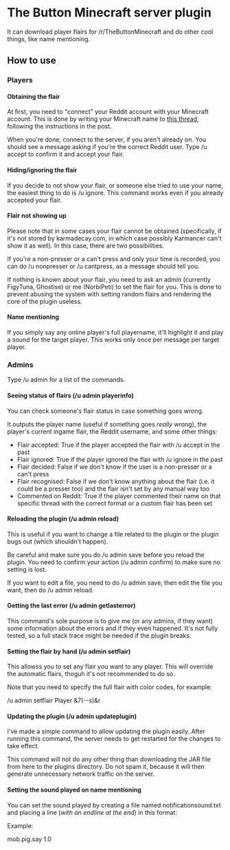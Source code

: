 # The Button Minecraft server plugin
It can download player flairs for /r/TheButtonMinecraft and do other cool things, like name mentioning.

## How to use
### Players
#### Obtaining the flair
At first, you need to "connect" your Reddit account with your Minecraft account. This is done by writing your Minecraft name to [this thread](https://www.reddit.com/r/TheButtonMinecraft/comments/3d25do/autoflair_system_comment_your_minecraft_name_and/), following the instructions in the post.

When you're done, connect to the server, if you aren't already on. You should see a message asking if you're the correct Reddit user. Type /u accept to confirm it and accept your flair.

#### Hiding/ignoring the flair
If you decide to not show your flair, or someone else tried to use your name, the easiest thing to do is /u ignore. This command works even if you already accepted your flair.

#### Flair not showing up
Please note that in some cases your flair cannot be obtained (specifically, if it's not stored by karmadecay.com, in which case possibly Karmancer can't show it as well). In this case, there are two possibilities.

If you're a non-presser or a can't press and only your time is recorded, you can do /u nonpresser or /u cantpress, as a message should tell you.

If nothing is known about your flair, you need to ask an admin (currently FigyTuna, Ghostise) or me (NorbiPeti) to set the flair for you. This is done to prevent abusing the system with setting random flairs and rendering the core of the plugin useless.

#### Name mentioning
If you simply say any online player's full playername, it'll highlight it and play a sound for the target player. This works only once per message per target player.

### Admins
Type /u admin for a list of the commands.
#### Seeing status of flairs (/u admin playerinfo)
You can check someone's flair status in case something goes wrong.

It outputs the player name (useful if something goes *really* wrong), the player's current ingame flair, the Reddit username, and some other things:

* Flair accepted: True if the player accepted the flair with /u accept in the past
* Flair ignored: True if the player ignored the flair with /u ignore in the past
* Flair decided: False if we don't know if the user is a non-presser or a can't press
* Flair recognised: False if we don't know anything about the flair (i.e. it could be a presser too) and the flair isn't set by any manual way too
* Commented on Reddit: True if the player commented their name on that specific thread with the correct format or a custom flair has been set

#### Reloading the plugin (/u admin reload)
This is useful if you want to change a file related to the plugin or the plugin bugs out (which shouldn't happen).

Be careful and make sure you do /u admin save before you reload the plugin. You need to confirm your action (/u admin confirm) to make sure no setting is lost.

If you want to edit a file, you need to do /u admin save, then edit the file you want, then do /u admin reload.

#### Getting the last error (/u admin getlasterror)
This command's sole purpose is to give me (or any admins, if they want) some information about the errors and if they even happened. It's not fully tested, so a full stack trace might be needed if the plugin breaks.

#### Setting the flair by hand (/u admin setflair)
This allowss you to set any flair you want to any player. This will override the automatic flairs, thoguh it's not recommended to do so.

Note that you need to specify the full flair with color codes, for example:

/u admin setflair Player &7(--s)&r

#### Updating the plugin (/u admin updateplugin)
I've made a simple command to allow updating the plugin easily. After running this command, the server needs to get restarted for the changes to take effect.

This command will not do any other thing than downloading the JAR file from here to the plugins directory. Do not spam it, because it will then generate unnecessary network traffic on the server.

#### Setting the sound played on name mentioning
You can set the sound played by creating a file named notificationsound.txt and placing a line (*with an endline at the end*) in this format:

<sound name> <pitch>

Example:

mob.pig.say 1.0
